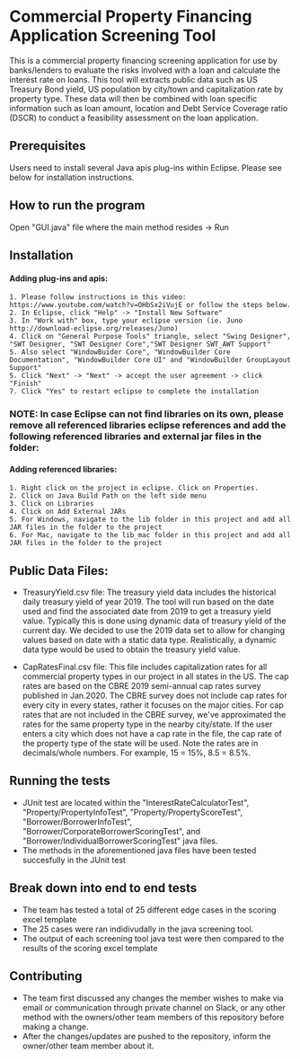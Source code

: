 ﻿# Commercial Property Financing Application Screening Tool

This is a commercial property financing screening application for use by banks/lenders to evaluate the 
risks involved with a loan and calculate the interest rate on loans. This tool will extracts public data such as 
US Treasury Bond yield, US population by city/town and capitalization rate by property type. These data will then
be combined with loan specific information such as loan amount, location and Debt Service Coverage ratio (DSCR) 
to conduct a feasibility assessment on the loan application. 

## Prerequisites

Users need to install several Java apis plug-ins within Eclipse. Please see below for installation instructions.

## How to run the program

Open "GUI.java" file where the main method resides -> Run

## Installation

#### Adding plug-ins and apis:
    1. Please follow instructions in this video: https://www.youtube.com/watch?v=OHbSx2iVujE or follow the steps below.
    2. In Eclipse, click "Help" -> "Install New Software"
    3. In "Work with" box, type your eclipse version (ie. Juno http://download-eclipse.org/releases/Juno) 
    4. Click on "General Purpose Tools" triangle, select "Swing Designer", "SWT Designer, "SWT Designer Core","SWT Designer SWT_AWT Support" 
    5. Also select "WindowBuider Core", "WindowBuilder Core Documentation", "WindowBuilder Core UI" and "WindowBuilder GroupLayout Support"
    5. Click "Next" -> "Next" -> accept the user agreement -> click "Finish"
    7. Click "Yes" to restart eclipse to complete the installation

### NOTE: In case Eclipse can not find libraries on its own, please remove all referenced libraries eclipse references and add the following referenced libraries and external jar files in the folder: 

#### Adding referenced libraries:

    1. Right click on the project in eclipse. Click on Properties.
    2. Click on Java Build Path on the left side menu
    3. Click on Libraries
    4. Click on Add External JARs
    5. For Windows, navigate to the lib folder in this project and add all JAR files in the folder to the project
    6. For Mac, navigate to the lib_mac folder in this project and add all JAR files in the folder to the project

## Public Data Files:

- TreasuryYield.csv file: 
	The treasury yield data includes the historical daily treasury yield of year 2019. 
	The tool will run based on the date used and find the associated date from 2019 to get a treasury yield value. 
	Typically this is done using dynamic data of treasury yield of the current day. We decided to use the 2019 data set 
	to allow for changing values based on date with a static data type. Realistically, a dynamic data type would be used 
	to obtain the treasury yield value.

- CapRatesFinal.csv file: 
	This file includes capitalization rates for all commercial property types in our project in all states in the US. 
	The cap rates are based on the CBRE 2019 semi-annual cap rates survey published in Jan.2020.
	The CBRE survey does not include cap rates for every city in every states, rather it focuses on the major cities.
	For cap rates that are not included in the CBRE survey, we've approximated the rates for the same property type in the nearby city/state.
	If the user enters a city which does not have a cap rate in the file, the cap rate of the property type of the state will be used. 
	Note the rates are in decimals/whole numbers. For example, 15 = 15%, 8.5 = 8.5%. 

## Running the tests

- JUnit test are located within the "InterestRateCalculatorTest", "Property/PropertyInfoTest", "Property/PropertyScoreTest", "Borrower/BorrowerInfoTest", "Borrower/CorporateBorrowerScoringTest", and "Borrower/IndividualBorrowerScoringTest" java files. 
- The methods in the aforementioned java files have been tested succesfully in the JUnit test
 

## Break down into end to end tests

- The team has tested a total of 25 different edge cases in the scoring excel template
- The 25 cases were ran indidivudally in the java screening tool. 
- The output of each screening tool java test were then compared to the results of the scoring excel template

## Contributing

- The team first discussed any changes the member wishes to make via email or communication through private channel 
on Slack, or any other method with the owners/other team members of this repository before making a change.
- After the changes/updates are pushed to the repository, inform the owner/other team member about it. 

